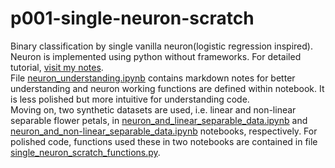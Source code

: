 # p001-single-neuron-scratch
 Binary classification by single vanilla neuron(logistic regression inspired). Neuron is implemented using python without frameworks. For detailed tutorial, [visit my notes](https://spicy-piranha-7fc.notion.site/Single-Neuron-from-Scratch-509cab06175948d193a16a0736e6bd1d?pvs=4).
 <br>
 File [neuron_understanding.ipynb](neuron_understanding.ipynb) contains markdown notes for better understanding and neuron working functions are defined within notebook. It is less polished but more intuitive for understanding code.
 <br>
 Moving on, two synthetic datasets are used, i.e. linear and non-linear separable flower petals, in [neuron_and_linear_separable_data.ipynb](neuron_and_non-linear_separable_data.ipynb) and [neuron_and_non-linear_separable_data.ipynb](neuron_and_non-linear_separable_data.ipynb) notebooks, respectively. For polished code, functions used these in two notebooks are contained in file [single_neuron_scratch_functions.py](single_neuron_scratch_functions.py). 

